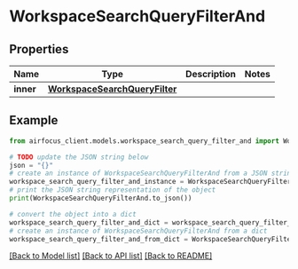 # WorkspaceSearchQueryFilterAnd


## Properties

Name | Type | Description | Notes
------------ | ------------- | ------------- | -------------
**inner** | [**WorkspaceSearchQueryFilter**](WorkspaceSearchQueryFilter.md) |  | 

## Example

```python
from airfocus_client.models.workspace_search_query_filter_and import WorkspaceSearchQueryFilterAnd

# TODO update the JSON string below
json = "{}"
# create an instance of WorkspaceSearchQueryFilterAnd from a JSON string
workspace_search_query_filter_and_instance = WorkspaceSearchQueryFilterAnd.from_json(json)
# print the JSON string representation of the object
print(WorkspaceSearchQueryFilterAnd.to_json())

# convert the object into a dict
workspace_search_query_filter_and_dict = workspace_search_query_filter_and_instance.to_dict()
# create an instance of WorkspaceSearchQueryFilterAnd from a dict
workspace_search_query_filter_and_from_dict = WorkspaceSearchQueryFilterAnd.from_dict(workspace_search_query_filter_and_dict)
```
[[Back to Model list]](../README.md#documentation-for-models) [[Back to API list]](../README.md#documentation-for-api-endpoints) [[Back to README]](../README.md)


